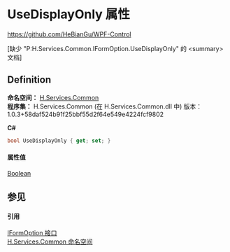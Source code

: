 # UseDisplayOnly 属性
https://github.com/HeBianGu/WPF-Control

\[缺少 "P:H.Services.Common.IFormOption.UseDisplayOnly" 的 &lt;summary&gt; 文档\]



## Definition
**命名空间：** <a href="b9cdd84f-6623-a51a-f53b-465103ced202">H.Services.Common</a>  
**程序集：** H.Services.Common (在 H.Services.Common.dll 中) 版本：1.0.3+58daf524b91f25bbf55d2f64e549e4224fcf9802

**C#**
``` C#
bool UseDisplayOnly { get; set; }
```



#### 属性值
<a href="https://learn.microsoft.com/dotnet/api/system.boolean" target="_blank" rel="noopener noreferrer">Boolean</a>

## 参见


#### 引用
<a href="d3366227-fd55-0956-5f37-96c59f784915">IFormOption 接口</a>  
<a href="b9cdd84f-6623-a51a-f53b-465103ced202">H.Services.Common 命名空间</a>  
